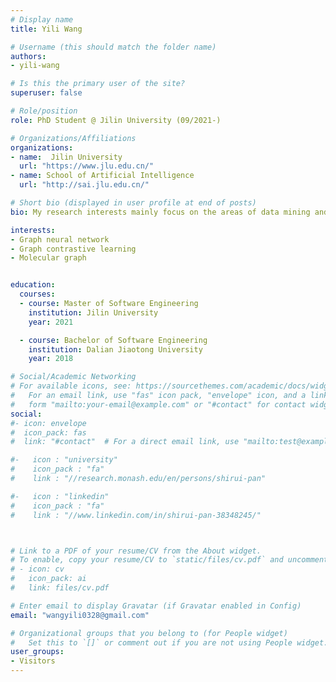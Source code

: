 ```yaml
---
# Display name
title: Yili Wang

# Username (this should match the folder name)
authors:
- yili-wang

# Is this the primary user of the site?
superuser: false

# Role/position
role: PhD Student @ Jilin University (09/2021-)

# Organizations/Affiliations
organizations:
- name:  Jilin University
  url: "https://www.jlu.edu.cn/"
- name: School of Artificial Intelligence
  url: "http://sai.jlu.edu.cn/"

# Short bio (displayed in user profile at end of posts)
bio: My research interests mainly focus on the areas of data mining and AI for science, especially for the graph neural network and molecular graph.

interests:
- Graph neural network
- Graph contrastive learning
- Molecular graph


education:
  courses:
  - course: Master of Software Engineering
    institution: Jilin University
    year: 2021

  - course: Bachelor of Software Engineering
    institution: Dalian Jiaotong University
    year: 2018

# Social/Academic Networking
# For available icons, see: https://sourcethemes.com/academic/docs/widgets/#icons
#   For an email link, use "fas" icon pack, "envelope" icon, and a link in the
#   form "mailto:your-email@example.com" or "#contact" for contact widget.
social:
#- icon: envelope
#  icon_pack: fas
#  link: "#contact"  # For a direct email link, use "mailto:test@example.org".

#-   icon : "university"
#    icon_pack : "fa"
#    link : "//research.monash.edu/en/persons/shirui-pan"

#-   icon : "linkedin"
#    icon_pack : "fa"
#    link : "//www.linkedin.com/in/shirui-pan-38348245/"



# Link to a PDF of your resume/CV from the About widget.
# To enable, copy your resume/CV to `static/files/cv.pdf` and uncomment the lines below.  
# - icon: cv
#   icon_pack: ai
#   link: files/cv.pdf

# Enter email to display Gravatar (if Gravatar enabled in Config)
email: "wangyili0328@gmail.com"

# Organizational groups that you belong to (for People widget)
#   Set this to `[]` or comment out if you are not using People widget.  
user_groups:
- Visitors
---
```

